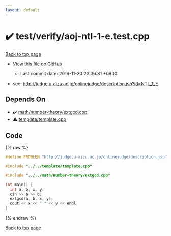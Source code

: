 ```yaml
---
layout: default
---
```


<!-- mathjax config similar to math.stackexchange -->
<script type="text/javascript" async
  src="https://cdnjs.cloudflare.com/ajax/libs/mathjax/2.7.5/MathJax.js?config=TeX-MML-AM_CHTML">
</script>
<script type="text/x-mathjax-config">
  MathJax.Hub.Config({
    TeX: { equationNumbers: { autoNumber: "AMS" }},
    tex2jax: {
      inlineMath: [ ['$','$'] ],
      processEscapes: true
    },
    "HTML-CSS": { matchFontHeight: false },
    displayAlign: "left",
    displayIndent: "2em"
  });
</script>

<script type="text/javascript" src="https://cdnjs.cloudflare.com/ajax/libs/jquery/3.4.1/jquery.min.js"></script>
<script src="https://cdn.jsdelivr.net/npm/jquery-balloon-js@1.1.2/jquery.balloon.min.js" integrity="sha256-ZEYs9VrgAeNuPvs15E39OsyOJaIkXEEt10fzxJ20+2I=" crossorigin="anonymous"></script>
<script type="text/javascript" src="../../../assets/js/copy-button.js"></script>
<link rel="stylesheet" href="../../../assets/css/copy-button.css" />


# :heavy_check_mark: test/verify/aoj-ntl-1-e.test.cpp
<a href="../../../index.html">Back to top page</a>

* <a href="{{ site.github.repository_url }}/blob/master/test/verify/aoj-ntl-1-e.test.cpp">View this file on GitHub</a>
    - Last commit date: 2019-11-30 23:36:31 +0900


* see: <a href="http://judge.u-aizu.ac.jp/onlinejudge/description.jsp?id=NTL_1_E">http://judge.u-aizu.ac.jp/onlinejudge/description.jsp?id=NTL_1_E</a>


## Depends On
* :heavy_check_mark: <a href="../../../library/math/number-theory/extgcd.cpp.html">math/number-theory/extgcd.cpp</a>
* :warning: <a href="../../../library/template/template.cpp.html">template/template.cpp</a>


## Code
{% raw %}
```cpp
#define PROBLEM "http://judge.u-aizu.ac.jp/onlinejudge/description.jsp?id=NTL_1_E"

#include "../../template/template.cpp"

#include "../../math/number-theory/extgcd.cpp"

int main() {
  int a, b, x, y;
  cin >> a >> b;
  extgcd(a, b, x, y);
  cout << x << " " << y << endl;
}

```
{% endraw %}

<a href="../../../index.html">Back to top page</a>

